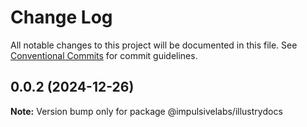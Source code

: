 # Change Log

All notable changes to this project will be documented in this file.
See [Conventional Commits](https://conventionalcommits.org) for commit guidelines.

## 0.0.2 (2024-12-26)

**Note:** Version bump only for package @impulsivelabs/illustrydocs
